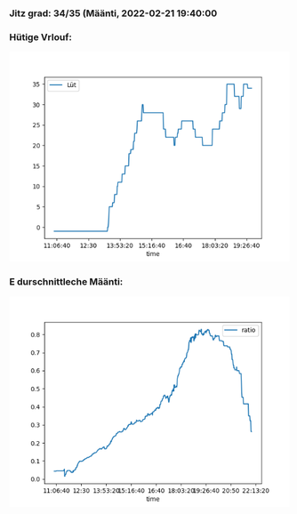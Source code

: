 ### Jitz grad: 34/35 (Määnti, 2022-02-21 19:40:00

### Hütige Vrlouf:
![Graph](Today.png)

### E durschnittleche Määnti:
![Graph](Määnti.png)